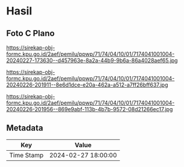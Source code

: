 # Hasil

## Foto C Plano

https://sirekap-obj-formc.kpu.go.id/2aef/pemilu/ppwp/71/74/04/10/01/7174041001004-20240227-173630--d457963e-8a2a-44b9-9b6a-86a4028aef65.jpg

https://sirekap-obj-formc.kpu.go.id/2aef/pemilu/ppwp/71/74/04/10/01/7174041001004-20240226-201911--8e6d1dce-e20a-462a-a512-a7ff26bff637.jpg

https://sirekap-obj-formc.kpu.go.id/2aef/pemilu/ppwp/71/74/04/10/01/7174041001004-20240226-201956--869e9abf-113b-4b7b-9572-08d21266ec17.jpg


## Metadata

| Key        | Value               |
| ---------- | ------------------- |
| Time Stamp | 2024-02-27 18:00:00 |



